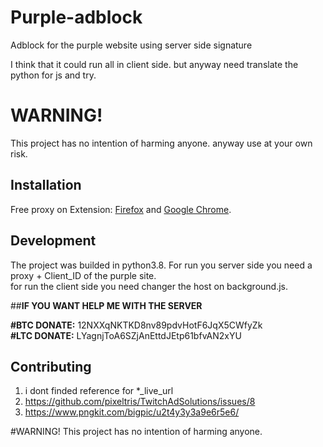 # Purple-adblock
Adblock for the purple website using server side signature


I think that it could run all in client side. but anyway need translate the python for js and try.

# WARNING!
This project has no intention of harming anyone.
anyway use at your own risk.


## Installation

Free proxy on Extension: [Firefox](https://addons.mozilla.org/de/firefox/addon//) and [Google Chrome](https://chrome.google.com/webstore/detail/).

## Development
The project was builded in python3.8.
For run you server side you need a proxy + Client_ID of the purple site. <br>
for run the client side you need changer the host on background.js.

##**IF YOU WANT HELP ME WITH THE SERVER**

**#BTC DONATE:** 12NXXqNKTKD8nv89pdvHotF6JqX5CWfyZk <br>
**#LTC DONATE:** LYagnjToA6SZjAnEttdJEtp61bfvAN2xYU

## Contributing

1. i dont finded reference for *_live_url
2. https://github.com/pixeltris/TwitchAdSolutions/issues/8
3. https://www.pngkit.com/bigpic/u2t4y3y3a9e6r5e6/

#WARNING!
This project has no intention of harming anyone. 
